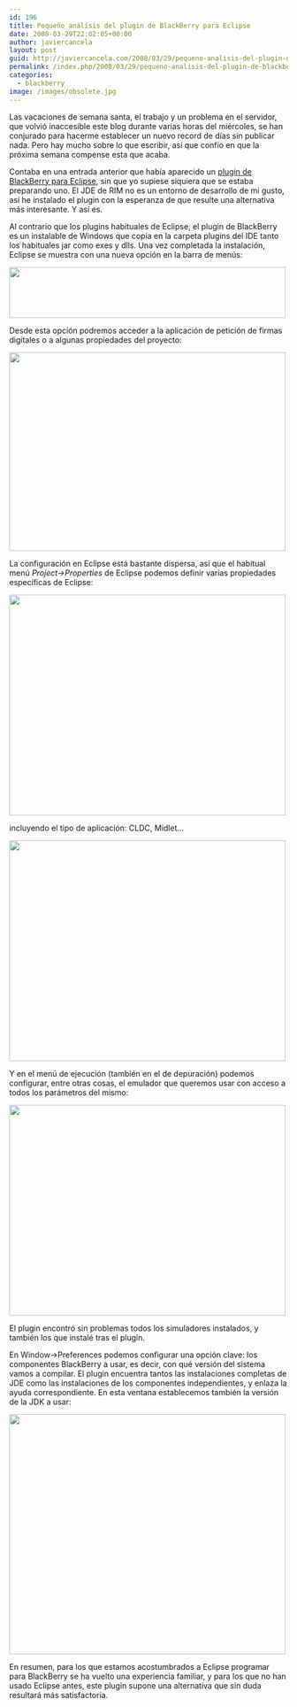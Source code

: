 ```yaml
---
id: 196
title: Pequeño análisis del plugin de BlackBerry para Eclipse
date: 2008-03-29T22:02:05+00:00
author: javiercancela
layout: post
guid: http://javiercancela.com/2008/03/29/pequeno-analisis-del-plugin-de-blackberry-para-eclipse/
permalink: /index.php/2008/03/29/pequeno-analisis-del-plugin-de-blackberry-para-eclipse/
categories:
  - blackberry
image: /images/obsolete.jpg
---
```

Las vacaciones de semana santa, el trabajo y un problema en el servidor, que volvió inaccesible este blog durante varias horas del miércoles, se han conjurado para hacerme establecer un nuevo record de días sin publicar nada. Pero hay mucho sobre lo que escribir, así que confío en que la próxima semana compense esta que acaba.

Contaba en una entrada anterior que había aparecido un [plugin de BlackBerry para Eclipse](http://javiercancela.com/2008/03/20/plugin-de-blackberry-para-eclipse/ "Plugin de BlackBerry para Eclipse"), sin que yo supiese siquiera que se estaba preparando uno. El JDE de RIM no es un entorno de desarrollo de mi gusto, así he instalado el plugin con la esperanza de que resulte una alternativa más interesante. Y así es.

Al contrario que los plugins habituales de Eclipse, el plugin de BlackBerry es un instalable de Windows que copia en la carpeta plugins del IDE tanto los habituales jar como exes y dlls. Una vez completada la instalación, Eclipse se muestra con una nueva opción en la barra de menús:

[<img src="http://farm3.static.flickr.com/2238/2371285733_81c9686bd2.jpg" height="92" width="500" />](http://farm3.static.flickr.com/2238/2371285733_acab266fcb_o.png)

Desde esta opción podremos acceder a la aplicación de petición de firmas digitales o a algunas propiedades del proyecto:

[<img src="http://farm4.static.flickr.com/3022/2371285695_1b8cab5c78.jpg" height="359" width="500" />](http://farm4.static.flickr.com/3022/2371285695_572f706325_o.png)

La configuración en Eclipse está bastante dispersa, así que el habitual menú _Project->Properties_ de Eclipse podemos definir varias propiedades específicas de Eclipse:

[<img src="http://farm4.static.flickr.com/3251/2371285767_6c8bd81e6e.jpg" height="399" width="500" />](http://farm4.static.flickr.com/3251/2371285767_3ec7eee4db_o.png)

incluyendo el tipo de aplicación: CLDC, Midlet&#8230;

[<img src="http://farm4.static.flickr.com/3035/2371285809_7703de9f18.jpg" height="399" width="500" />](http://farm4.static.flickr.com/3035/2371285809_31a12019fd_o.png)

Y en el menú de ejecución (también en el de depuración) podemos configurar, entre otras cosas, el emulador que queremos usar con acceso a todos los parámetros del mismo:

[<img src="http://farm3.static.flickr.com/2130/2372121072_01889a989a.jpg" height="381" width="500" />](http://farm3.static.flickr.com/2130/2372121072_478f7b1f7d_o.png)

El plugin encontró sin problemas todos los simuladores instalados, y también los que instalé tras el plugin.

En Window->Preferences podemos configurar una opción clave: los componentes BlackBerry a usar, es decir, con qué versión del sistema vamos a compilar. El plugin encuentra tantos las instalaciones completas de JDE como las instalaciones de los componentes independientes, y enlaza la ayuda correspondiente. En esta ventana establecemos también la versión de la JDK a usar:

[<img src="http://farm4.static.flickr.com/3152/2371305165_a49a5b02f6.jpg" height="434" width="500" />](http://farm4.static.flickr.com/3152/2371305165_8e8f104781_o.png)

En resumen, para los que estamos acostumbrados a Eclipse programar para BlackBerry se ha vuelto una experiencia familiar, y para los que no han usado Eclipse antes, este plugin supone una alternativa que sin duda resultará más satisfactoria.